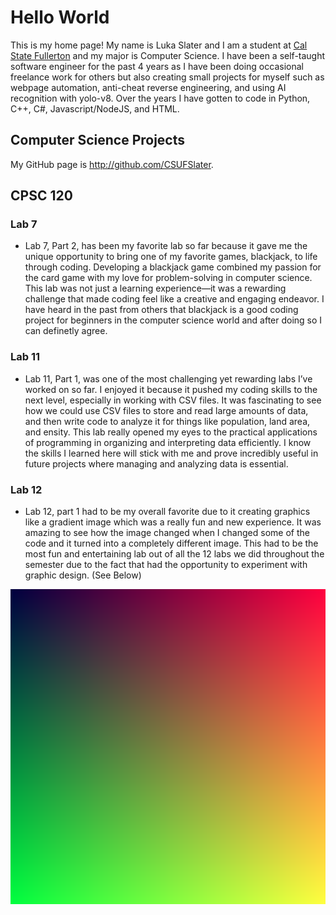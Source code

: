 # Hello World

This is my home page! My name is Luka Slater and I am a student at [Cal State Fullerton](http://www.fullerton.edu/) and my major is Computer Science.
I have been a self-taught software engineer for the past 4 years as I have been doing occasional freelance work for others but also creating small
projects for myself such as webpage automation, anti-cheat reverse engineering, and using AI recognition with yolo-v8. Over the years I have gotten
to code in Python, C++, C#, Javascript/NodeJS, and HTML.

## Computer Science Projects

My GitHub page is http://github.com/CSUFSlater.

## CPSC 120

### Lab 7

  * Lab 7, Part 2, has been my favorite lab so far because it gave me the unique
    opportunity to bring one of my favorite games, blackjack, to life through coding.
    Developing a blackjack game combined my passion for the card game with my love for
    problem-solving in computer science. This lab was not just a learning experience—it
    was a rewarding challenge that made coding feel like a creative and engaging endeavor.
    I have heard in the past from others that blackjack is a good coding project for
    beginners in the computer science world and after doing so I can definetly agree.
    
### Lab 11

  * Lab 11, Part 1, was one of the most challenging yet rewarding labs I’ve worked on so
    far. I enjoyed it because it pushed my coding skills to the next level, especially in
    working with CSV files. It was fascinating to see how we could use CSV files to store
    and read large amounts of data, and then write code to analyze it for things like
    population, land area, and ensity. This lab really opened my eyes to the practical
    applications of programming in organizing and interpreting data efficiently. I know
    the skills I learned here will stick with  me and prove incredibly useful in future
    projects where managing and analyzing data is essential.
    
### Lab 12

  * Lab 12, part 1 had to be my overall favorite due to it creating graphics like
    a gradient image which was a really fun and new experience. It was amazing to
    see how the image changed when I changed some of the code and it turned into
    a completely different image. This had to be the most fun and entertaining lab
    out of all the 12 labs we did throughout the semester due to the fact that had the
    opportunity to experiment with graphic design. (See Below)

![Lab 12 Gradient Image](gradient.png)
